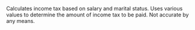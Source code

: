 Calculates income tax based on salary and marital status. Uses various values to determine the amount of income tax to be paid. Not accurate by any means.
